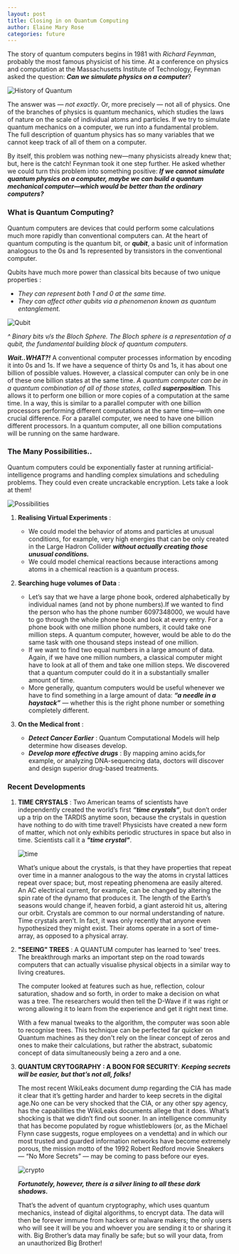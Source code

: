 ```yaml
---
layout: post
title: Closing in on Quantum Computing
author: Elaine Mary Rose
categories: future
---
```


The story of quantum computers begins in 1981 with _Richard Feynman_, probably the most famous physicist of his time. 
At a conference on physics and computation at the Massachusetts Institute of Technology, Feynman asked the question: 
_**Can we simulate physics on a computer**_?

![History of Quantum](https://www.ias.edu/sites/default/files/styles/grid_feature_teaser/public/images/featured-thumbnails/ideas/dt_c120417.jpg?itok=_AqJ9MtK)

The answer was — _not exactly_. Or, more precisely — not all of physics. One of the branches of physics is quantum mechanics, 
which studies the laws of nature on the scale of individual atoms and particles. If we try to simulate quantum mechanics
on a computer, we run into a fundamental problem. The full description of quantum physics has so many variables that we 
cannot keep track of all of them on a computer.

By itself, this problem was nothing new—many physicists already knew that; but, here is the catch! Feynman took it one step further. He asked
whether we could turn this problem into something positive: _**If we cannot simulate quantum physics on a computer, maybe we
can build a quantum mechanical computer—which would be better than the ordinary computers?**_

### **What is Quantum Computing?**

Quantum computers are devices that could perform some calculations much more rapidly than conventional computers can. At the heart 
of quantum computing is the quantum bit, or _**qubit**_, a basic unit of information analogous to the 0s and 1s represented by
transistors in the conventional computer. 

Qubits have much more power than classical bits because of two unique properties :
 
  * _They can represent both 1 and 0 at the same time._
  * _They can affect other qubits via a phenomenon known as quantum entanglement._
  
 ![Qubit](https://cdn-images-1.medium.com/max/600/1*QJx9nAnCJqWodVa-nu9wjw.png)
 
 _^ Binary bits v/s the Bloch Sphere. The Bloch sphere is a representation of a qubit, the fundamental building block of quantum computers._
  
_**Wait..WHAT?!**_ A conventional computer processes information by encoding it into 0s and 1s. If we have a sequence of thirty
0s and 1s, it has about one billion of possible values. However, a classical computer can only be in one of these one billion
states at the same time. _A quantum computer can be in a quantum combination of all of those states, called **superposition**._ 
This allows it to perform one billion or more copies of a computation at the same time. In a way, this is similar to a parallel 
computer with one billion processors performing different computations at the same time—with one crucial difference.
For a parallel computer, we need to have one billion different processors. In a quantum computer, all one billion computations 
will be running on the same hardware. 

### **The Many Possibilities..**


Quantum computers could be exponentially faster at running artificial-intelligence programs and handling complex simulations 
and scheduling problems. They could even create uncrackable encryption. Lets take a look at them!

![Possibilities](https://www.dwavesys.com/sites/default/files/tut-intro-apps.jpg)

   1. **Realising Virtual Experiments** :
      * We could model the behavior of atoms and particles at unusual conditions, for example, very high energies that can be 
        only created in the Large Hadron Collider _**without actually creating those unusual conditions.**_
      * We could model chemical reactions because interactions among atoms in a chemical reaction is a quantum process. 
      
   2. **Searching huge volumes of Data** :
      * Let’s say that we have a large phone book, ordered alphabetically by individual names (and not by phone numbers).If we
        wanted to find the person who has the phone number 6097348000, we would have to go through the whole phone book and look
        at every entry. For a phone book with one million phone numbers, it could take one million steps. A quantum computer,
        however, would be able to do the same task with one thousand steps instead of one million.
      * If we want to find two equal numbers in a large amount of data. Again, if we have one million numbers, a classical computer 
        might have to look at all of them and take one million steps. We discovered that a quantum computer could do it in a 
        substantially smaller amount of time.
      * More generally, quantum computers would be useful whenever we have to find something in a large amount of data: _**“a needle
        in a haystack”**_ — whether this is the right phone number or something completely different.
        
   3. **On the Medical front** :
      * _**Detect Cancer Earlier**_ : Quantum Computational Models will help determine how diseases develop.
      * _**Develop more effective drugs**_ : By mapping amino acids,for example, or analyzing DNA-sequencing data, doctors will discover 
        and design superior drug-based treatments.

### **Recent Developments**

   1. **TIME CRYSTALS** : Two American teams of scientists have independently created the world’s first _**“time crystals”**_, but don’t 
      order up a trip on the TARDIS anytime soon, because the crystals in question have nothing to do with time travel!
      Physicists have created a new form of matter, which not only exhibits periodic structures in space but also in time.
      Scientists call it a _**"time crystal"**_. 
            
      ![time](http://www.messagetoeagle.com/wp-content/uploads/2017/03/timecrystals.jpg)
      
      What’s unique about the crystals, is that they have properties that repeat over time in a manner analogous to the way the
      atoms in crystal lattices repeat over space; but, most repeating phenomena are easily altered. An AC electrical current,
      for example, can be changed by altering the spin rate of the dynamo that produces it. The length of the Earth’s seasons 
      would change if, heaven forbid, a giant asteroid hit us, altering our orbit. Crystals are common to our normal understanding 
      of nature. Time crystals aren’t. In fact, it was only recently that anyone even hypothesized they might exist. Their atoms
      operate in a sort of time-array, as opposed to a physical array.
      
   2. **"SEEING" TREES** : A QUANTUM computer has learned to ‘see' trees. The breakthrough marks an important step on the road
      towards computers that can actually visualise physical objects in a similar way to living creatures.
   
      The computer looked at features such as hue, reflection, colour saturation, shadow and so forth, in order to make a decision
      on what was a tree. The researchers would then tell the D-Wave if it was right or wrong allowing it to learn from the
      experience and get it right next time.
   
      With a few manual tweaks to the algorithm, the computer was soon able to recognise trees. This technique can be perfected
      far quicker on Quantum machines as they don't rely on the linear concept of zeros and ones to make their calculations, but
      rather the abstract, subatomic concept of data simultaneously being a zero and a one.
      
   3. **QUANTUM CRYTOGRAPHY : A BOON FOR SECURITY**: _**Keeping secrets will be easier, but that’s not all, folks!**_

      The most recent WikiLeaks document dump regarding the CIA has made it clear that it’s getting harder and harder to keep 
      secrets in the digital age.No one can be very shocked that the CIA, or any other spy agency, has the capabilities the
      WikiLeaks documents allege that it does. What’s shocking is that we didn’t find out sooner. In an intelligence community
      that has become populated by rogue whistleblowers (or, as the Michael Flynn case suggests, rogue employees on a vendetta)
      and in which our most trusted and guarded information networks have become extremely porous, the mission motto of the 1992
      Robert Redford movie Sneakers — “No More Secrets” — may be coming to pass before our eyes.

      ![crypto](https://ryaandavis.files.wordpress.com/2013/07/cryptography.jpg)
        
      _**Fortunately, however, there is a silver lining to all these dark shadows.**_
      
      That’s the advent of quantum cryptography, which uses quantum mechanics, instead of digital algorithms, to encrypt data. 
      The data will then be forever immune from hackers or malware makers; the only users who will see it will be you and whoever
      you are sending it to or sharing it with. Big Brother’s data may finally be safe; but so will your data, from an unauthorized 
      Big Brother!


    
   
